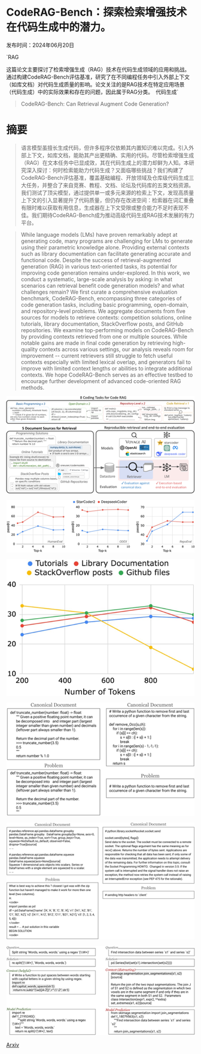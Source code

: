 # CodeRAG-Bench：探索检索增强技术在代码生成中的潜力。

发布时间：2024年06月20日

`RAG

这篇论文主要探讨了检索增强生成（RAG）技术在代码生成领域的应用和挑战。通过构建CodeRAG-Bench评估基准，研究了在不同编程任务中引入外部上下文（如库文档）对代码生成质量的影响。论文关注的是RAG技术在特定应用场景（代码生成）中的实际效果和存在的问题，因此属于RAG分类。` `代码生成`

> CodeRAG-Bench: Can Retrieval Augment Code Generation?

# 摘要

> 语言模型虽擅长生成代码，但许多程序仅依赖其内置知识难以完成。引入外部上下文，如库文档，能助其产出更精确、实用的代码。尽管检索增强生成（RAG）在文本任务中已显成效，其在代码生成上的潜力却鲜为人知。本研究深入探讨：何时检索能助力代码生成？又面临哪些挑战？我们构建了CodeRAG-Bench评估基准，覆盖基础编程、开放领域及仓库级代码生成三大任务，并整合了来自竞赛、教程、文档、论坛及代码库的五类文档资源。我们测试了顶尖模型，通过提供单一或多元来源的检索上下文，发现高质量上下文的引入显著提升了代码质量，但仍存在改进空间：检索器在词汇重叠有限时难以获取有用信息，生成器在上下文受限或整合能力不足时表现不佳。我们期待CodeRAG-Bench成为推动高级代码生成RAG技术发展的有力平台。

> While language models (LMs) have proven remarkably adept at generating code, many programs are challenging for LMs to generate using their parametric knowledge alone. Providing external contexts such as library documentation can facilitate generating accurate and functional code. Despite the success of retrieval-augmented generation (RAG) in various text-oriented tasks, its potential for improving code generation remains under-explored. In this work, we conduct a systematic, large-scale analysis by asking: in what scenarios can retrieval benefit code generation models? and what challenges remain? We first curate a comprehensive evaluation benchmark, CodeRAG-Bench, encompassing three categories of code generation tasks, including basic programming, open-domain, and repository-level problems. We aggregate documents from five sources for models to retrieve contexts: competition solutions, online tutorials, library documentation, StackOverflow posts, and GitHub repositories. We examine top-performing models on CodeRAG-Bench by providing contexts retrieved from one or multiple sources. While notable gains are made in final code generation by retrieving high-quality contexts across various settings, our analysis reveals room for improvement -- current retrievers still struggle to fetch useful contexts especially with limited lexical overlap, and generators fail to improve with limited context lengths or abilities to integrate additional contexts. We hope CodeRAG-Bench serves as an effective testbed to encourage further development of advanced code-oriented RAG methods.

![CodeRAG-Bench：探索检索增强技术在代码生成中的潜力。](../../../paper_images/2406.14497/x1.png)

![CodeRAG-Bench：探索检索增强技术在代码生成中的潜力。](../../../paper_images/2406.14497/x2.png)

![CodeRAG-Bench：探索检索增强技术在代码生成中的潜力。](../../../paper_images/2406.14497/x3.png)

![CodeRAG-Bench：探索检索增强技术在代码生成中的潜力。](../../../paper_images/2406.14497/x4.png)

![CodeRAG-Bench：探索检索增强技术在代码生成中的潜力。](../../../paper_images/2406.14497/x5.png)

![CodeRAG-Bench：探索检索增强技术在代码生成中的潜力。](../../../paper_images/2406.14497/x6.png)

[Arxiv](https://arxiv.org/abs/2406.14497)